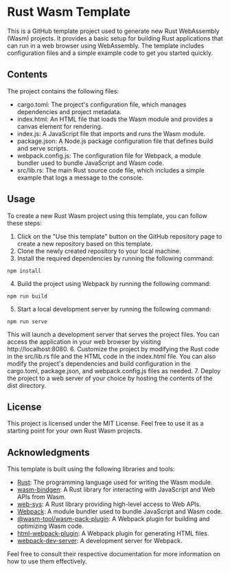 # Rust Wasm Template

This is a GitHub template project used to generate new Rust WebAssembly (Wasm) projects. It provides a basic setup for building Rust applications that can run in a web browser using WebAssembly. The template includes configuration files and a simple example code to get you started quickly.

## Contents

The project contains the following files:

* cargo.toml: The project's configuration file, which manages dependencies and project metadata.
* index.html: An HTML file that loads the Wasm module and provides a canvas element for rendering.
* index.js: A JavaScript file that imports and runs the Wasm module.
* package.json: A Node.js package configuration file that defines build and serve scripts.
* webpack.config.js: The configuration file for Webpack, a module bundler used to bundle JavaScript and Wasm code.
* src/lib.rs: The main Rust source code file, which includes a simple example that logs a message to the console.

## Usage

To create a new Rust Wasm project using this template, you can follow these steps:

1. Click on the "Use this template" button on the GitHub repository page to create a new repository based on this template.
2. Clone the newly created repository to your local machine.
3. Install the required dependencies by running the following command:
```shell
npm install
```
4. Build the project using Webpack by running the following command:
```shell
npm run build
```
5. Start a local development server by running the following command:
```shell
npm run serve
```
This will launch a development server that serves the project files. You can access the application in your web browser by visiting http://localhost:8080.
6. Customize the project by modifying the Rust code in the src/lib.rs file and the HTML code in the index.html file. You can also modify the project's dependencies and build configuration in the cargo.toml, package.json, and webpack.config.js files as needed.
7. Deploy the project to a web server of your choice by hosting the contents of the dist directory.

## License

This project is licensed under the MIT License. Feel free to use it as a starting point for your own Rust Wasm projects.

## Acknowledgments

This template is built using the following libraries and tools:

* [Rust](https://www.rust-lang.org/): The programming language used for writing the Wasm module.
* [wasm-bindgen](https://github.com/rustwasm/wasm-bindgen): A Rust library for interacting with JavaScript and Web APIs from Wasm.
* [web-sys](https://github.com/rustwasm/wasm-bindgen/tree/main/crates/web-sys): A Rust library providing high-level access to Web APIs.
* [Webpack](https://webpack.js.org/): A module bundler used to bundle JavaScript and Wasm code.
* [@wasm-tool/wasm-pack-plugin](https://github.com/wasm-tool/wasm-pack-plugin): A Webpack plugin for building and optimizing Wasm code.
* [html-webpack-plugin](https://github.com/jantimon/html-webpack-plugin): A Webpack plugin for generating HTML files.
* [webpack-dev-server](https://webpack.js.org/configuration/dev-server/): A development server for Webpack.

Feel free to consult their respective documentation for more information on how to use them effectively.
